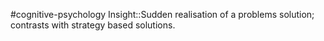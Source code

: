 #cognitive-psychology 
Insight::Sudden realisation of a problems solution; contrasts with strategy based solutions.